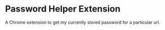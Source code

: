 # Password Helper Extension

A Chrome extension to get my currently stored password for a particular url.
